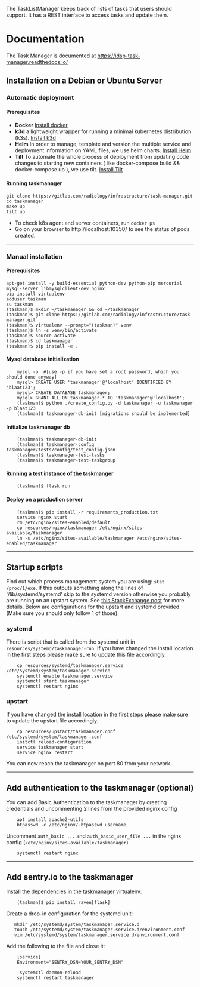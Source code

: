 The TaskListManager keeps track of lists of tasks that users should support. It
has a REST interface to access tasks and update them.

# Documentation

The Task Manager is documented at https://idsp-task-manager.readthedocs.io/

## Installation on a Debian or Ubuntu Server

### Automatic deployment

#### Prerequisites

* **Docker**
    [Install docker](https://docs.docker.com/engine/install/ubuntu/)
* **k3d** a lightweight wrapper for running a minimal kubernetes distribution (k3s). 
    [Install k3d](https://k3d.io/v5.5.1/)
* **Helm** In order to manage, template and version the multiple service and deployment information on YAML files, we use helm charts.
    [Install Helm](https://helm.sh/docs/intro/install/)
* **Tilt** To automate the whole process of deployment from updating code changes to starting new containers ( like docker-compose build && docker-compose up ), we use tilt.
    [Install Tilt](https://docs.tilt.dev/install.html)

#### Running taskmanager
```
git clone https://gitlab.com/radiology/infrastructure/task-manager.git
cd taskmanager
make up
tilt up
```
* To check k8s agent and server containers, run `docker ps`
* Go on your browser to http://localhost:10350/ to see the status of pods created.

-----------------------------------------
### Manual installation
#### Prerequisites
   ```
   apt-get install -y build-essential python-dev python-pip mercurial mysql-server libmysqlclient-dev nginx
   pip install virtualenv
   adduser taskman
   su taskman
   (taskman)$ mkdir ~/taskmanager && cd ~/taskmanager
   (taskman)$ git clone https://gitlab.com/radiology/infrastructure/task-manager.git
   (taskman)$ virtualenv --prompt="(taskman)" venv
   (taskman)$ ln -s venv/bin/activate
   (taskman)$ source activate
   (taskman)$ cd taskmanager
   (taskman)$ pip install -e .
   ```

#### Mysql database initialization
```
    mysql -p  #[use -p if you have set a root password, which you should done anyway]
    mysql> CREATE USER 'taskmanager'@'localhost' IDENTIFIED BY 'blaat123';
    mysql> CREATE DATABASE taskmanager;
    mysql> GRANT ALL ON taskmanager.* TO 'taskmanager'@'localhost';
    (taskman)$ python ./create_config.py -d taskmanager -u taskmanager -p blaat123
    (taskman)$ taskmanager-db-init [migrations should be implemented]
```


#### Initialize taskmanager db
```
    (taskman)$ taskmanager-db-init
    (taskman)$ taskmanager-config taskmanager/tests/config/test_config.json
    (taskman)$ taskmanager-test-tasks
    (taskman)$ taskmanager-test-taskgroup

```

#### Running a test instance of the taskmanger
```
    (taskman)$ flask run
```


#### Deploy on a production server
```
    (taskman)$ pip install -r requirements_production.txt
    service nginx start
    rm /etc/nginx/sites-enabled/default
    cp resources/nginx/taskmanager /etc/nginx/sites-available/taskmanager
    ln -s /etc/nginx/sites-available/taskmanager /etc/nginx/sites-enabled/taskmanager
```
------------------------------------------------

## Startup scripts

Find out which process management system you are using: ```stat /proc/1/exe```. If this outputs something along the lines of '/lib/systemd/systemd' skip to the systemd version otherwise you probably are running on an upstart system. See [this StackExchange post](http://unix.stackexchange.com/questions/196166/how-to-find-out-if-a-system-uses-sysv-upstart-or-systemd-initsystem) for more details.
Below are configurations for the upstart and systemd provided. (Make sure you should only follow 1 of those).

### systemd
There is script that is called from the systemd unit in ```resources/systemd/taskmanager-run```. If you have changed the install location in the first steps please make sure to update this file accordingly.
```
    cp resources/systemd/taskmanager.service /etc/systemd/system/taskmanager.service
    systemctl enable taskmanager.service
    systemctl start taskmanager
    systemctl restart nginx
```    
    
### upstart
If you have changed the install location in the first steps please make sure to update the upstart file accordingly.
```
    cp resources/upstart/taskmanager.conf /etc/systemd/system/taskmanager.conf
    initctl reload-configuration
    service taskmanager start
    service nginx restart
```

You can now reach the taskmanager on port 80 from your network.

------------------------------------------------

## Add authentication to the taskmanager (optional)

You can add Basic Authentication to the taskmanager by creating credentials and uncommenting 2 lines from the provided nginx config
```
    apt install apache2-utils
    htpasswd -c /etc/nginx/.htpasswd username
```
Uncomment ``auth_basic ...`` and ``auth_basic_user_file ...`` in the nginx config (``/etc/nginx/sites-available/taskmanager``).
```
    systemctl restart nginx
```
------------------------------------------------

## Add sentry.io to the taskmanager
Install the dependencies in the taskmanager virtualenv:
```
    (taskman)$ pip install raven[flask]
```
Create a drop-in configuration for the systemd unit:
```
   mkdir /etc/systemd/system/taskmanager.service.d
   touch /etc/systemd/system/taskmanager.service.d/environment.conf
   vim /etc/systemd/system/taskmanager.service.d/environment.conf
```
Add the following to the file and close it:

```
    [service]
    Environment="SENTRY_DSN=YOUR_SENTRY_DSN"
```
```
     systemctl daemon-reload
    systemctl restart taskmanager
```